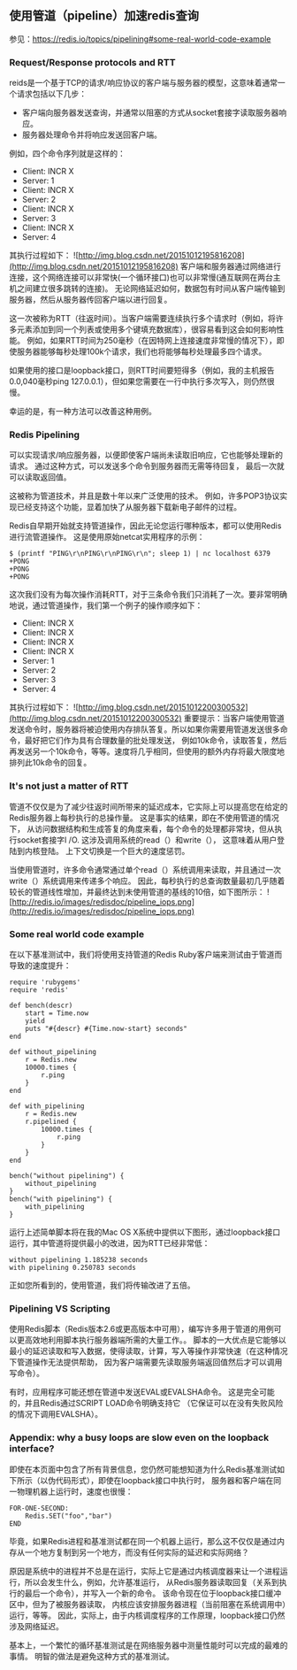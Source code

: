 ## 使用管道（pipeline）加速redis查询
参见：https://redis.io/topics/pipelining#some-real-world-code-example
### Request/Response protocols and RTT
reids是一个基于TCP的请求/响应协议的客户端与服务器的模型，这意味着通常一个请求包括以下几步：
* 客户端向服务器发送查询，并通常以阻塞的方式从socket套接字读取服务器响应。
* 服务器处理命令并将响应发送回客户端。

例如，四个命令序列就是这样的：
* Client: INCR X
* Server: 1
* Client: INCR X
* Server: 2
* Client: INCR X
* Server: 3
* Client: INCR X
* Server: 4

其执行过程如下：
![http://img.blog.csdn.net/20151012195816208](http://img.blog.csdn.net/20151012195816208)
客户端和服务器通过网络进行连接，这个网络连接可以非常快(一个循环接口)也可以非常慢(通互联网在两台主机之间建立很多跳转的连接)。
无论网络延迟如何，数据包有时间从客户端传输到服务器，然后从服务器传回客户端以进行回复。

这一次被称为RTT（往返时间）。当客户端需要连续执行多个请求时（例如，将许多元素添加到同一个列表或使用多个键填充数据库），很容易看到这会如何影响性能。
例如，如果RTT时间为250毫秒（在因特网上连接速度非常慢的情况下），即使服务器能够每秒处理100k个请求，我们也将能够每秒处理最多四个请求。

如果使用的接口是loopback接口，则RTT时间要短得多（例如，我的主机报告0.0,040毫秒ping 127.0.0.1），但如果您需要在一行中执行多次写入，则仍然很慢。

幸运的是，有一种方法可以改善这种用例。

### Redis Pipelining
可以实现请求/响应服务器，以便即使客户端尚未读取旧响应，它也能够处理新的请求。 通过这种方式，可以发送多个命令到服务器而无需等待回复，
最后一次就可以读取返回值。

这被称为管道技术，并且是数十年以来广泛使用的技术。 例如，许多POP3协议实现已经支持这个功能，显着加快了从服务器下载新电子邮件的过程。

Redis自早期开始就支持管道操作，因此无论您运行哪种版本，都可以使用Redis进行流管道操作。 这是使用原始netcat实用程序的示例：
```
$ (printf "PING\r\nPING\r\nPING\r\n"; sleep 1) | nc localhost 6379
+PONG
+PONG
+PONG
```
这次我们没有为每次操作消耗RTT，对于三条命令我们只消耗了一次。要非常明确地说，通过管道操作，我们第一个例子的操作顺序如下：
* Client: INCR X
* Client: INCR X
* Client: INCR X
* Client: INCR X
* Server: 1
* Server: 2
* Server: 3
* Server: 4

其执行过程如下：
![http://img.blog.csdn.net/20151012200300532](http://img.blog.csdn.net/20151012200300532)
重要提示：当客户端使用管道发送命令时，服务器将被迫使用内存排队答复。所以如果你需要用管道发送很多命令，最好把它们作为具有合理数量的批处理发送，
例如10k命令，读取答复，然后再发送另一个10k命令，等等。速度将几乎相同，但使用的额外内存将最大限度地排列此10k命令的回复。

### It's not just a matter of RTT
管道不仅仅是为了减少往返时间所带来的延迟成本，它实际上可以提高您在给定的Redis服务器上每秒执行的总操作量。 这是事实的结果，即在不使用管道的情况下，
从访问数据结构和生成答复的角度来看，每个命令的处理都非常块，但从执行socket套接字I /O. 这涉及调用系统的read（）和write（），
这意味着从用户登陆到内核登陆。 上下文切换是一个巨大的速度惩罚。

当使用管道时，许多命令通常通过单个read（）系统调用来读取，并且通过一次write（）系统调用来传递多个响应。 
因此，每秒执行的总查询数量最初几乎随着较长的管道线性增加，并最终达到未使用管道的基线的10倍，如下图所示：
![http://redis.io/images/redisdoc/pipeline_iops.png](http://redis.io/images/redisdoc/pipeline_iops.png)

### Some real world code example
在以下基准测试中，我们将使用支持管道的Redis Ruby客户端来测试由于管道而导致的速度提升：
```
require 'rubygems'
require 'redis'

def bench(descr)
    start = Time.now
    yield
    puts "#{descr} #{Time.now-start} seconds"
end

def without_pipelining
    r = Redis.new
    10000.times {
        r.ping
    }
end

def with_pipelining
    r = Redis.new
    r.pipelined {
        10000.times {
            r.ping
        }
    }
end

bench("without pipelining") {
    without_pipelining
}
bench("with pipelining") {
    with_pipelining
}
```
运行上述简单脚本将在我的Mac OS X系统中提供以下图形，通过loopback接口运行，其中管道将提供最小的改进，因为RTT已经非常低：
```
without pipelining 1.185238 seconds
with pipelining 0.250783 seconds
```
正如您所看到的，使用管道，我们将传输改进了五倍。
### Pipelining VS Scripting
使用Redis脚本（Redis版本2.6或更高版本中可用），编写许多用于管道的用例可以更高效地利用脚本执行服务器端所需的大量工作。。 
脚本的一大优点是它能够以最小的延迟读取和写入数据，使得读取，计算，写入等操作非常快速（在这种情况下管道操作无法提供帮助，
因为客户端需要先读取服务端返回值然后才可以调用写命令）。

有时，应用程序可能还想在管道中发送EVAL或EVALSHA命令。 这是完全可能的，并且Redis通过SCRIPT LOAD命令明确支持它
（它保证可以在没有失败风险的情况下调用EVALSHA）。

### Appendix: why a busy loops are slow even on the loopback interface?
即使在本页面中包含了所有背景信息，您仍然可能想知道为什么Redis基准测试如下所示（以伪代码形式），即使在loopback接口中执行时，
服务器和客户端在同一物理机器上运行时，速度也很慢：
```
FOR-ONE-SECOND:
    Redis.SET("foo","bar")
END
```
毕竟，如果Redis进程和基准测试都在同一个机器上运行，那么这不仅仅是通过内存从一个地方复制到另一个地方，而没有任何实际的延迟和实际网络？

原因是系统中的进程并不总是在运行，实际上它是通过内核调度器来让一个进程运行，所以会发生什么，例如，允许基准运行，
从Redis服务器读取回复（关系到执行的最后一个命令），并写入一个新的命令。 该命令现在位于loopback接口缓冲区中，但为了被服务器读取，
内核应该安排服务器进程（当前阻塞在系统调用中）运行，等等。 因此，实际上，由于内核调度程序的工作原理，loopback接口仍然涉及网络延迟。

基本上，一个繁忙的循环基准测试是在网络服务器中测量性能时可以完成的最难的事情。 明智的做法是避免这种方式的基准测试。



